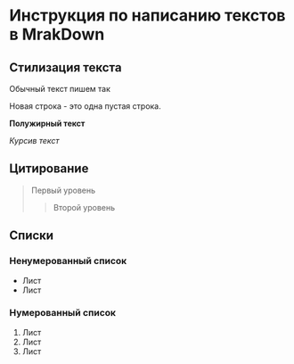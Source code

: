 # Инструкция по написанию текстов в MrakDown
## Стилизация текста
Обычный текст пишем так

Новая строка - это одна пустая строка.

**Полужирный текст**

*Курсив текст*

## Цитирование
> Первый уровень
>> Второй уровень

## Списки
### Ненумерованный список
*  Лист
*  Лист
### Нумерованный список
1. Лист
2. Лист
3. Лист
